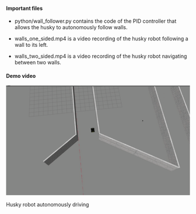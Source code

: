 #### Important files

- python/wall_follower.py contains the code of the PID controller that allows the husky to autonomously follow walls. 

- walls_one_sided.mp4 is a video recording of the husky robot following a wall to its left. 

- walls_two_sided.mp4 is a video recording of the husky robot navigating between two walls.

#### Demo video

<img src="https://github.com/charbel08/Mobile-Robotics/blob/main/PID%20Control/demo.gif" alt="drawing" width="800"/>

Husky robot autonomously driving 
